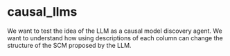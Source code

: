 # causal_llms
We want to test the idea of the LLM as a causal model discovery agent. We want to understand how using descriptions of each column can change the structure of the SCM proposed by the LLM. 

